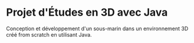 # Projet d'Études en 3D avec Java
Conception et développement d'un sous-marin dans un environnement 3D créé from scratch en utilisant Java.
